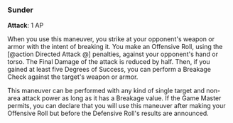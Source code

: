 ### Sunder
**Attack**: 1 AP

When you use this maneuver, you strike at your opponent's weapon or armor with the intent of breaking it. You make an Offensive Roll, using the [@action Directed Attack @] penalties, against your opponent's hand or torso. The Final Damage of the attack is reduced by half. Then, if you gained at least five Degrees of Success, you can perform a Breakage Check against the target's weapon or armor.

This maneuver can be performed with any kind of single target and non-area attack power as long as it has a Breakage value. If the Game Master permits, you can declare that you will use this maneuver after making your Offensive Roll but before the Defensive Roll's results are announced.
